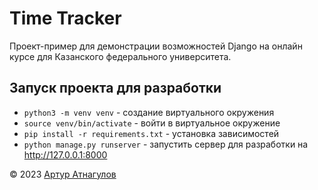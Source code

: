 # Time Tracker

Проект-пример для демонстрации возможностей Django на онлайн курсе для Казанского федерального университета.

## Запуск проекта для разработки

- `python3 -m venv venv` - создание виртуального окружения
- `source venv/bin/activate` - войти в виртуальное окружение
- `pip install -r requirements.txt` - установка зависимостей
- `python manage.py runserver` - запустить сервер для разработки на http://127.0.0.1:8000

&copy; 2023 [Артур Атнагулов](https://atnartur.dev)
